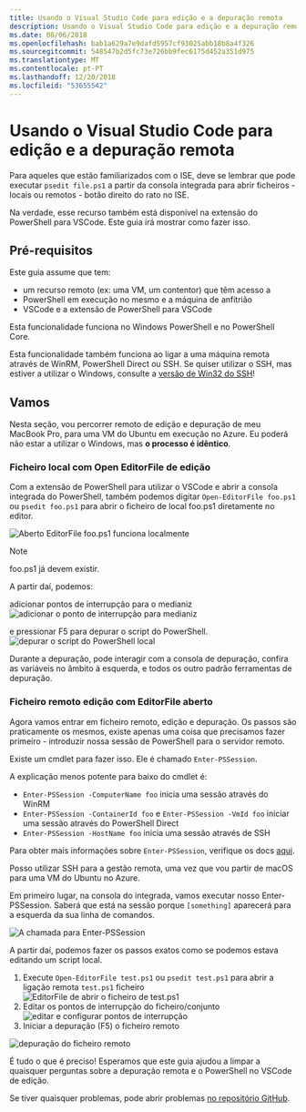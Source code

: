 ```yaml
---
title: Usando o Visual Studio Code para edição e a depuração remota
description: Usando o Visual Studio Code para edição e a depuração remota
ms.date: 08/06/2018
ms.openlocfilehash: bab1a629a7e9dafd5957cf93025abb18b8a4f326
ms.sourcegitcommit: 548547b2d5fc73e726bb9fec6175d452a351d975
ms.translationtype: MT
ms.contentlocale: pt-PT
ms.lasthandoff: 12/20/2018
ms.locfileid: "53655542"
---
```

# <a name="using-visual-studio-code-for-remote-editing-and-debugging"></a>Usando o Visual Studio Code para edição e a depuração remota

Para aqueles que estão familiarizados com o ISE, deve se lembrar que pode executar `psedit file.ps1` a partir da consola integrada para abrir ficheiros - locais ou remotos - botão direito do rato no ISE.

Na verdade, esse recurso também está disponível na extensão do PowerShell para VSCode. Este guia irá mostrar como fazer isso.

## <a name="prerequisites"></a>Pré-requisitos

Este guia assume que tem:

- um recurso remoto (ex: uma VM, um contentor) que têm acesso a
- PowerShell em execução no mesmo e a máquina de anfitrião
- VSCode e a extensão de PowerShell para VSCode

Esta funcionalidade funciona no Windows PowerShell e no PowerShell Core.

Esta funcionalidade também funciona ao ligar a uma máquina remota através de WinRM, PowerShell Direct ou SSH. Se quiser utilizar o SSH, mas estiver a utilizar o Windows, consulte a [versão de Win32 do SSH](https://github.com/PowerShell/Win32-OpenSSH)!

## <a name="lets-go"></a>Vamos

Nesta seção, vou percorrer remoto de edição e depuração de meu MacBook Pro, para uma VM do Ubuntu em execução no Azure. Eu poderá não estar a utilizar o Windows, mas **o processo é idêntico**.

### <a name="local-file-editing-with-open-editorfile"></a>Ficheiro local com Open EditorFile de edição

Com a extensão de PowerShell para utilizar o VSCode e abrir a consola integrada do PowerShell, também podemos digitar `Open-EditorFile foo.ps1` ou `psedit foo.ps1` para abrir o ficheiro de local foo.ps1 diretamente no editor.

![Aberto EditorFile foo.ps1 funciona localmente](https://user-images.githubusercontent.com/2644648/34895897-7c2c46ac-f79c-11e7-9410-a252aff52f13.png)

>[!NOTE]
> foo.ps1 já devem existir.

A partir daí, podemos:

adicionar pontos de interrupção para o medianiz ![adicionar o ponto de interrupção para medianiz](https://user-images.githubusercontent.com/2644648/34895893-7bdc38e2-f79c-11e7-8026-8ad53f9a1bad.png)

e pressionar F5 para depurar o script do PowerShell.
![depurar o script do PowerShell local](https://user-images.githubusercontent.com/2644648/34895894-7bedb874-f79c-11e7-9180-7e0dc2d02af8.png)

Durante a depuração, pode interagir com a consola de depuração, confira as variáveis no âmbito à esquerda, e todos os outro padrão ferramentas de depuração.

### <a name="remote-file-editing-with-open-editorfile"></a>Ficheiro remoto edição com EditorFile aberto

Agora vamos entrar em ficheiro remoto, edição e depuração. Os passos são praticamente os mesmos, existe apenas uma coisa que precisamos fazer primeiro - introduzir nossa sessão de PowerShell para o servidor remoto.

Existe um cmdlet para fazer isso. Ele é chamado `Enter-PSSession`.

A explicação menos potente para baixo do cmdlet é:

- `Enter-PSSession -ComputerName foo` inicia uma sessão através do WinRM
- `Enter-PSSession -ContainerId foo` e `Enter-PSSession -VmId foo` iniciar uma sessão através do PowerShell Direct
- `Enter-PSSession -HostName foo` inicia uma sessão através de SSH

Para obter mais informações sobre `Enter-PSSession`, verifique os docs [aqui](https://docs.microsoft.com/en-us/powershell/module/microsoft.powershell.core/enter-pssession?view=powershell-6).

Posso utilizar SSH para a gestão remota, uma vez que vou partir de macOS para uma VM do Ubuntu no Azure.

Em primeiro lugar, na consola do integrada, vamos executar nosso Enter-PSSession. Saberá que está na sessão porque `[something]` aparecerá para a esquerda da sua linha de comandos.

![A chamada para Enter-PSSession](https://user-images.githubusercontent.com/2644648/34895896-7c18e0bc-f79c-11e7-9b36-6f4bd0e9b0db.png)

A partir daí, podemos fazer os passos exatos como se podemos estava editando um script local.

1. Execute `Open-EditorFile test.ps1` ou `psedit test.ps1` para abrir a ligação remota `test.ps1` ficheiro ![EditorFile de abrir o ficheiro de test.ps1](https://user-images.githubusercontent.com/2644648/34895898-7c3e6a12-f79c-11e7-8bdf-549b591ecbcb.png)
2. Editar os pontos de interrupção do ficheiro/conjunto ![editar e configurar pontos de interrupção](https://user-images.githubusercontent.com/2644648/34895892-7bb68246-f79c-11e7-8c0a-c2121773afbb.png)
3. Iniciar a depuração (F5) o ficheiro remoto

![depuração do ficheiro remoto](https://user-images.githubusercontent.com/2644648/34895895-7c040782-f79c-11e7-93ea-47724fa5c10d.png)

É tudo o que é preciso! Esperamos que este guia ajudou a limpar a quaisquer perguntas sobre a depuração remota e o PowerShell no VSCode de edição.

Se tiver quaisquer problemas, pode abrir problemas [no repositório GitHub](http://github.com/powershell/vscode-powershell).
